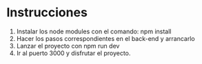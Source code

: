 # Instrucciones

1. Instalar los node modules con el comando: npm install
2. Hacer los pasos correspondientes en el back-end y arrancarlo
2. Lanzar el proyecto con npm run dev
3. Ir al puerto 3000 y disfrutar el proyecto.